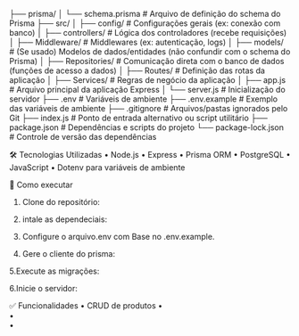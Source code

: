 ├── prisma/
│   └── schema.prisma       # Arquivo de definição do schema do Prisma
├── src/
│   ├── config/             # Configurações gerais (ex: conexão com banco)
│   ├── controllers/        # Lógica dos controladores (recebe requisições)
│   ├── Middleware/         # Middlewares (ex: autenticação, logs)
│   ├── models/             # (Se usado) Modelos de dados/entidades (não confundir com o schema do Prisma)
│   ├── Repositories/       # Comunicação direta com o banco de dados (funções de acesso a dados)
│   ├── Routes/             # Definição das rotas da aplicação
│   ├── Services/           # Regras de negócio da aplicação
│   ├── app.js              # Arquivo principal da aplicação Express
│   └── server.js           # Inicialização do servidor
├── .env                    # Variáveis de ambiente
├── .env.example            # Exemplo das variáveis de ambiente
├── .gitignore              # Arquivos/pastas ignorados pelo Git
├── index.js                # Ponto de entrada alternativo ou script utilitário
├── package.json            # Dependências e scripts do projeto
└── package-lock.json       # Controle de versão das dependências

🛠️ Tecnologias Utilizadas
	•	Node.js
	•	Express
	•	Prisma ORM
	•	PostgreSQL
	•	JavaScript
	•	Dotenv para variáveis de ambiente

🚀 Como executar

1. Clone do repositório:
 

2. intale as dependeciais:
 

3. Configure o arquivo.env com Base no .env.example.
  

4. Gere o cliente do prisma:
 

5.Execute as migrações:
 

6.Inicie o servidor:

✅ Funcionalidades 
	• CRUD de produtos
	•	
	•	
	•	



